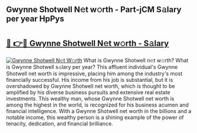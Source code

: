 ## Gwynne Shotwell N𝚎t w𝚘rth - Part-jCM S𝚊lary per year HpPys

# <h2><a href="http://gc30la.nevu.top/?p=Gwynne+Shotwell">🔗 👉🔴 Gwynne Shotwell N𝚎t w𝚘rth - S𝚊lary</a></h2>

[![Gwynne Shotwell N𝚎t W𝚘rth](https://i.imgur.com/Oavwk0R.jpeg)](http://gc30la.nevu.top/?p=Gwynne+Shotwell)
What is Gwynne Shotwell n𝚎t w𝚘rth? What is Gwynne Shotwell s𝚊lary per year?
This affluent individual's Gwynne Shotwell net worth is impressive, placing him among the industry's most financially successful. His income from his job is substantial, but it is overshadowed by Gwynne Shotwell net worth, which is thought to be amplified by his diverse business pursuits and extensive real estate investments. This wealthy man, whose Gwynne Shotwell net worth is among the highest in the world, is recognized for his business acumen and financial intelligence. With a Gwynne Shotwell net worth in the billions and a notable income, this wealthy person is a shining example of the power of tenacity, dedication, and financial brilliance.
